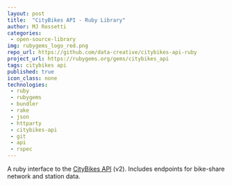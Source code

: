 ```yaml
---
layout: post
title:  "CityBikes API - Ruby Library"
author: MJ Rossetti
categories:
 - open-source-library
img: rubygems_logo_red.png
repo_url: https://github.com/data-creative/citybikes-api-ruby
project_url: https://rubygems.org/gems/citybikes_api
tags: citybikes api
published: true
icon_class: none
technologies:
 - ruby
 - rubygems
 - bundler
 - rake
 - json
 - httparty
 - citybikes-api
 - git
 - api
 - rspec
---
```


A ruby interface to the [CityBikes API](http://api.citybik.es/v2/) (v2).
 Includes endpoints for bike-share network and station data.
